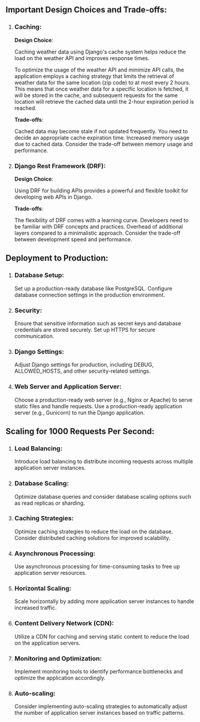 ## Important Design Choices and Trade-offs:

1. ### Caching:
    **Design Choice**:
   
    Caching weather data using Django's cache system helps reduce the load on the weather API and improves response times.

    To optimize the usage of the weather API and minimize API calls, the application employs a caching strategy that limits the retrieval of weather data for the same location (zip code) to at most every 2 hours. This means that once weather data for a specific location is fetched, it will be stored in the cache, and subsequent requests for the same location will retrieve the cached data until the 2-hour expiration period is reached.
   
    **Trade-offs**:
   
    Cached data may become stale if not updated frequently. You need to decide an appropriate cache expiration time.
    Increased memory usage due to cached data. Consider the trade-off between memory usage and performance.
   
3. ### Django Rest Framework (DRF):
    **Design Choice**:
   
    Using DRF for building APIs provides a powerful and flexible toolkit for developing web APIs in Django.
   
    **Trade-offs**:
   
    The flexibility of DRF comes with a learning curve. Developers need to be familiar with DRF concepts and practices.
    Overhead of additional layers compared to a minimalistic approach. Consider the trade-off between development speed and performance.


## Deployment to Production:
1. ### Database Setup:

    Set up a production-ready database like PostgreSQL.
    Configure database connection settings in the production environment.

2. ### Security:

    Ensure that sensitive information such as secret keys and database credentials are stored securely.
    Set up HTTPS for secure communication.

3. ### Django Settings:

    Adjust Django settings for production, including DEBUG, ALLOWED_HOSTS, and other security-related settings.

4. ### Web Server and Application Server:

    Choose a production-ready web server (e.g., Nginx or Apache) to serve static files and handle requests.
    Use a production-ready application server (e.g., Gunicorn) to run the Django application.

## Scaling for 1000 Requests Per Second:

1. ### Load Balancing:
    Introduce load balancing to distribute incoming requests across multiple application server instances.

2. ### Database Scaling:
   Optimize database queries and consider database scaling options such as read replicas or sharding.
   
3. ### Caching Strategies:
    Optimize caching strategies to reduce the load on the database.
    Consider distributed caching solutions for improved scalability.
   
4. ### Asynchronous Processing:
   Use asynchronous processing for time-consuming tasks to free up application server resources.
   
5. ### Horizontal Scaling:
    Scale horizontally by adding more application server instances to handle increased traffic.
   
6. ### Content Delivery Network (CDN):
    Utilize a CDN for caching and serving static content to reduce the load on the application servers.
   
7. ### Monitoring and Optimization:
    Implement monitoring tools to identify performance bottlenecks and optimize the application accordingly.
   
8. ### Auto-scaling:
    Consider implementing auto-scaling strategies to automatically adjust the number of application server instances based on traffic patterns.